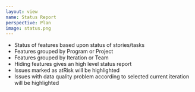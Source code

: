 ```yaml
---
layout: view
name: Status Report
perspective: Plan
image: status.png
---
```

<ul>
  <li>Status of features based upon status of stories/tasks</li>
  <li>Features grouped by Program or Project</li>
  <li>Features grouped by Iteration or Team</li>
  <li>Hiding features gives an high level status report</li>
  <li>Issues marked as atRisk will be highlighted</li>
  <li>Issues with data quality problem according to selected current iteration will be highlighted</li>
</ul>

